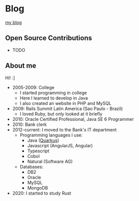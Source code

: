 # Blog
[my blog](blog)

## Open Source Contributions

  - TODO

## About me

Hi! :]

  - 2005-2009: College
    - I started programming in college
    - Here I learned to develop in Java
	- I also created an website in PHP and MySQL
  - 2009: Rails Summit Latin America (Sao Paulo - Brazil)
    - I loved Ruby, but only looked at it briefly
  - 2010: Oracle Certified Professional, Java SE 6 Programmer
  - 2010: Bank clerk
  - 2012-current: I moved to the Bank's IT department
    - Programming languages I use:
	  - Java ([Quarkus](https://github.com/quarkusio/quarkus))
	  - Javascript (AngularJS, Angular)
	  - Typescript
	  - Cobol
	  - Natural (Software AG)
	- Databases:
	  - DB2
	  - Oracle
	  - MySQL
	  - MongoDB
  - 2020: I started to study Rust
